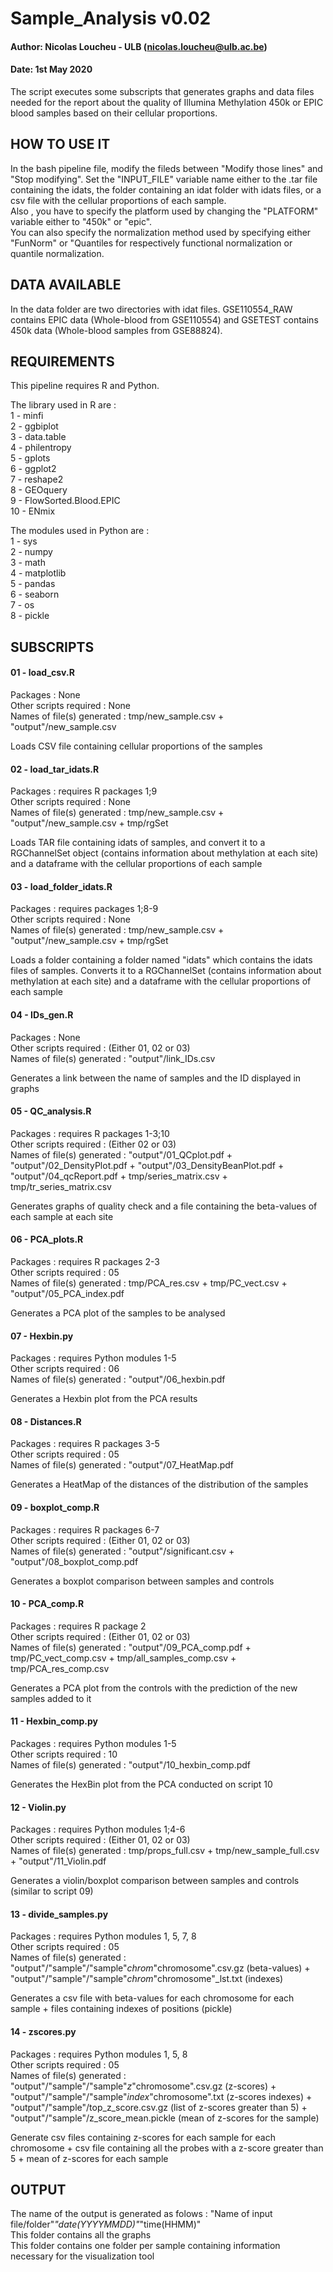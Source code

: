 # Sample_Analysis v0.02
#### Author: Nicolas Loucheu - ULB (nicolas.loucheu@ulb.ac.be)
#### Date: 1st May 2020


The script executes some subscripts that generates graphs and data files needed for the report about the quality of Illumina Methylation 450k or EPIC blood samples based on their cellular proportions.

## HOW TO USE IT

In the bash pipeline file, modify the fileds between "Modify those lines" and "Stop modifying". Set the "INPUT_FILE" variable name either to the .tar file containing the idats, the folder containing an idat folder with idats files, or a csv file with the cellular proportions of each sample.  
Also , you have to specify the platform used by changing the "PLATFORM" variable either to "450k" or "epic".  
You can also specify the normalization method used by specifying either "FunNorm" or "Quantiles for respectively functional normalization or quantile normalization.

## DATA AVAILABLE

In the data folder are two directories with idat files. GSE110554_RAW contains EPIC data (Whole-blood from GSE110554) and GSETEST contains 450k data (Whole-blood samples from GSE88824).

## REQUIREMENTS

This pipeline requires R and Python.

The library used in R are :  
1 - minfi  
2 - ggbiplot  
3 - data.table  
4 - philentropy  
5 - gplots  
6 - ggplot2  
7 - reshape2  
8 - GEOquery  
9 - FlowSorted.Blood.EPIC  
10 - ENmix  

The modules used in Python are :  
1 - sys  
2 - numpy  
3 - math  
4 - matplotlib  
5 - pandas  
6 - seaborn  
7 - os  
8 - pickle  

## SUBSCRIPTS

#### 01 - load_csv.R

Packages : None  
Other scripts required : None  
Names of file(s) generated : tmp/new_sample.csv + "output"/new_sample.csv

Loads CSV file containing cellular proportions of the samples

#### 02 - load_tar_idats.R

Packages : requires R packages 1;9  
Other scripts required : None  
Names of file(s) generated : tmp/new_sample.csv + "output"/new_sample.csv + tmp/rgSet

Loads TAR file containing idats of samples, and convert it to a RGChannelSet object (contains information about methylation at each site) and a dataframe with the cellular proportions of each sample

#### 03 - load_folder_idats.R 

Packages : requires packages 1;8-9  
Other scripts required : None  
Names of file(s) generated : tmp/new_sample.csv + "output"/new_sample.csv + tmp/rgSet

Loads a folder containing a folder named "idats" which contains the idats files of samples. Converts it to a RGChannelSet (contains information about methylation at each site) and a dataframe with the cellular proportions of each sample

#### 04 - IDs_gen.R

Packages : None  
Other scripts required : (Either 01, 02 or 03)  
Names of file(s) generated : "output"/link_IDs.csv

Generates a link between the name of samples and the ID displayed in graphs

#### 05 - QC_analysis.R 

Packages : requires R packages 1-3;10  
Other scripts required : (Either 02 or 03)  
Names of file(s) generated : "output"/01_QCplot.pdf + "output"/02_DensityPlot.pdf + "output"/03_DensityBeanPlot.pdf + "output"/04_qcReport.pdf + tmp/series_matrix.csv +
tmp/tr_series_matrix.csv

Generates graphs of quality check and a file containing the beta-values of each sample at each site

#### 06 - PCA_plots.R 

Packages : requires R packages 2-3  
Other scripts required : 05  
Names of file(s) generated : tmp/PCA_res.csv + tmp/PC_vect.csv + "output"/05_PCA_index.pdf

Generates a PCA plot of the samples to be analysed

#### 07 - Hexbin.py

Packages : requires Python modules 1-5  
Other scripts required : 06  
Names of file(s) generated : "output"/06_hexbin.pdf

Generates a Hexbin plot from the PCA results

#### 08 - Distances.R

Packages : requires R packages 3-5  
Other scripts required : 05  
Names of file(s) generated :  "output"/07_HeatMap.pdf

Generates a HeatMap of the distances of the distribution of the samples

#### 09 - boxplot_comp.R

Packages : requires R packages 6-7  
Other scripts required : (Either 01, 02 or 03)  
Names of file(s) generated : "output"/significant.csv + "output"/08_boxplot_comp.pdf

Generates a boxplot comparison between samples and controls

#### 10 - PCA_comp.R

Packages : requires R package 2  
Other scripts required : (Either 01, 02 or 03)  
Names of file(s) generated : "output"/09_PCA_comp.pdf + tmp/PC_vect_comp.csv + tmp/all_samples_comp.csv + tmp/PCA_res_comp.csv

Generates a PCA plot from the controls with the prediction of the new samples added to it

#### 11 - Hexbin_comp.py

Packages : requires Python modules 1-5  
Other scripts required : 10  
Names of file(s) generated : "output"/10_hexbin_comp.pdf

Generates the HexBin plot from the PCA conducted on script 10

#### 12 - Violin.py

Packages : requires Python modules 1;4-6  
Other scripts required : (Either 01, 02 or 03)  
Names of file(s) generated : tmp/props_full.csv + tmp/new_sample_full.csv + "output"/11_Violin.pdf

Generates a violin/boxplot comparison between samples and controls (similar to script 09)

#### 13 - divide_samples.py

Packages : requires Python modules 1, 5, 7, 8  
Other scripts required : 05  
Names of file(s) generated : "output"/"sample"/"sample"_chrom_"chromosome".csv.gz (beta-values) + "output"/"sample"/"sample"_chrom_"chromosome"_lst.txt (indexes)

Generates a csv file with beta-values for each chromosome for each sample + files containing indexes of positions (pickle)

#### 14 - zscores.py

Packages : requires Python modules 1, 5, 8  
Other scripts required : 05  
Names of file(s) generated : "output"/"sample"/"sample"_z_"chromosome".csv.gz (z-scores) + "output"/"sample"/"sample"_index_"chromosome".txt (z-scores indexes) + "output"/"sample"/top_z_score.csv.gz (list of z-scores greater than 5) + "output"/"sample"/z_score_mean.pickle (mean of z-scores for the sample)

Generate csv files containing z-scores for each sample for each chromosome + csv file containing all the probes with a z-score greater than 5 + mean of z-scores for each sample



## OUTPUT

The name of the output is generated as folows : "Name of input file/folder"_"date(YYYYMMDD)"_"time(HHMM)"  
This folder contains all the graphs  
This folder contains one folder per sample containing information necessary for the visualization tool  
